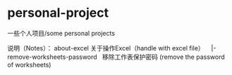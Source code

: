 # personal-project
一些个人项目/some personal projects

说明（Notes）：
 about-excel  关于操作Excel（handle with excel file）
    |-remove-worksheets-password   移除工作表保护密码 (remove the password of worksheets)

